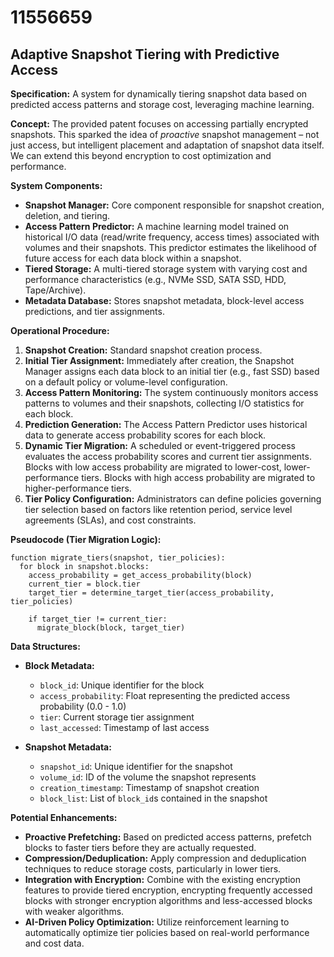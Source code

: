 # 11556659

## Adaptive Snapshot Tiering with Predictive Access

**Specification:** A system for dynamically tiering snapshot data based on predicted access patterns and storage cost, leveraging machine learning.

**Concept:** The provided patent focuses on accessing partially encrypted snapshots. This sparked the idea of *proactive* snapshot management – not just access, but intelligent placement and adaptation of snapshot data itself. We can extend this beyond encryption to cost optimization and performance.

**System Components:**

*   **Snapshot Manager:** Core component responsible for snapshot creation, deletion, and tiering.
*   **Access Pattern Predictor:** A machine learning model trained on historical I/O data (read/write frequency, access times) associated with volumes and their snapshots. This predictor estimates the likelihood of future access for each data block within a snapshot.
*   **Tiered Storage:** A multi-tiered storage system with varying cost and performance characteristics (e.g., NVMe SSD, SATA SSD, HDD, Tape/Archive).
*   **Metadata Database:** Stores snapshot metadata, block-level access predictions, and tier assignments.

**Operational Procedure:**

1.  **Snapshot Creation:** Standard snapshot creation process.
2.  **Initial Tier Assignment:**  Immediately after creation, the Snapshot Manager assigns each data block to an initial tier (e.g., fast SSD) based on a default policy or volume-level configuration.
3.  **Access Pattern Monitoring:** The system continuously monitors access patterns to volumes and their snapshots, collecting I/O statistics for each block.
4.  **Prediction Generation:** The Access Pattern Predictor uses historical data to generate access probability scores for each block.
5.  **Dynamic Tier Migration:** A scheduled or event-triggered process evaluates the access probability scores and current tier assignments.  Blocks with low access probability are migrated to lower-cost, lower-performance tiers. Blocks with high access probability are migrated to higher-performance tiers.
6.  **Tier Policy Configuration:**  Administrators can define policies governing tier selection based on factors like retention period, service level agreements (SLAs), and cost constraints.

**Pseudocode (Tier Migration Logic):**

```
function migrate_tiers(snapshot, tier_policies):
  for block in snapshot.blocks:
    access_probability = get_access_probability(block)
    current_tier = block.tier
    target_tier = determine_target_tier(access_probability, tier_policies)

    if target_tier != current_tier:
      migrate_block(block, target_tier)
```

**Data Structures:**

*   **Block Metadata:**
    *   `block_id`: Unique identifier for the block
    *   `access_probability`: Float representing the predicted access probability (0.0 - 1.0)
    *   `tier`:  Current storage tier assignment
    *   `last_accessed`: Timestamp of last access

*   **Snapshot Metadata:**
    *   `snapshot_id`: Unique identifier for the snapshot
    *   `volume_id`: ID of the volume the snapshot represents
    *   `creation_timestamp`: Timestamp of snapshot creation
    *   `block_list`: List of `block_id`s contained in the snapshot

**Potential Enhancements:**

*   **Proactive Prefetching:**  Based on predicted access patterns, prefetch blocks to faster tiers before they are actually requested.
*   **Compression/Deduplication:**  Apply compression and deduplication techniques to reduce storage costs, particularly in lower tiers.
*   **Integration with Encryption:** Combine with the existing encryption features to provide tiered encryption, encrypting frequently accessed blocks with stronger encryption algorithms and less-accessed blocks with weaker algorithms.
*   **AI-Driven Policy Optimization:** Utilize reinforcement learning to automatically optimize tier policies based on real-world performance and cost data.